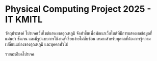 # Physical Computing Project 2025 - IT KMITL
วัตถุประสงค์
  โปรเจคเว็บไซต์แสดงผลอุณหภูมิ จัดทำขึ้นเพื่อพัฒนาเว็บไซต์ที่มีการแสดงผลข้อมูลที่แม่นยำ ชัดเจน และมีรูปแบบการใช้งานที่เรียบง่ายไม่ซับซ้อน เหมาะสำหรับบุคคลที่ต้องการรู้ความเปลี่ยนแปลงของอุณหภูมิ และบุคคลทั่วไป
  
รายละเอียดโปรเจค


